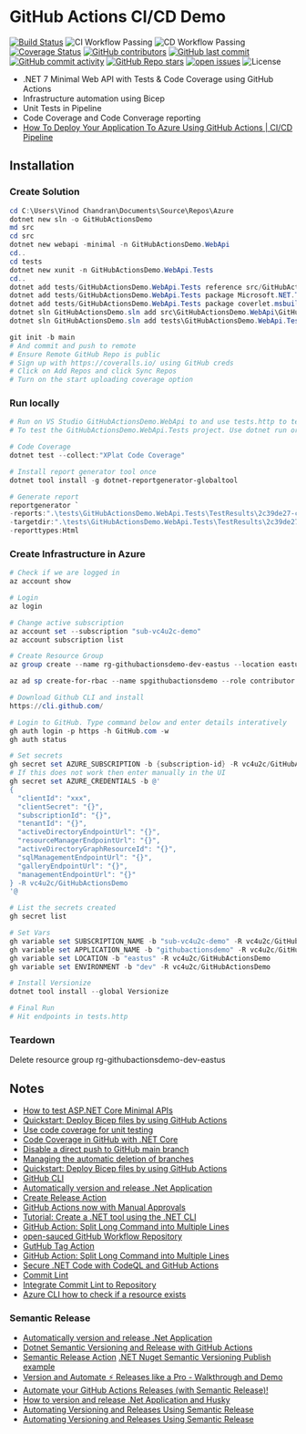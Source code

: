 # GitHub Actions CI/CD Demo

[![Build Status](https://img.shields.io/github/actions/workflow/status/vc4u2c/GitHubActionsDemo/ci-workflow.yml?branch=main)](https://github.com/vc4u2c/GitHubActionsDemo/actions?query=branch%3Amain)
![CI Workflow Passing](https://github.com/vc4u2c/GitHubActionsDemo/actions/workflows/ci-workflow.yml/badge.svg)
![CD Workflow Passing](https://github.com/vc4u2c/GitHubActionsDemo/actions/workflows/cd-workflow.yml/badge.svg)
[![Coverage Status](https://coveralls.io/repos/github/vc4u2c/GitHubActionsDemo/badge.svg?branch=main)](https://coveralls.io/github/vc4u2c/GitHubActionsDemo?branch=main)
[![GitHub contributors](https://img.shields.io/github/contributors/vc4u2c/GitHubActionsDemo)](https://github.com/vc4u2c/GitHubActionsDemo/graphs/contributors)
[![GitHub last commit](https://img.shields.io/github/last-commit/vc4u2c/GitHubActionsDemo)](https://github.com/vc4u2c/GitHubActionsDemo)
[![GitHub commit activity](https://img.shields.io/github/commit-activity/m/vc4u2c/GitHubActionsDemo)](https://github.com/vc4u2c/GitHubActionsDemo/graphs/commit-activity)
[![GitHub Repo stars](https://img.shields.io/github/stars/vc4u2c/GitHubActionsDemo)](https://github.com/vc4u2c/GitHubActionsDemo/stargazers)
[![open issues](https://img.shields.io/github/issues/vc4u2c/GitHubActionsDemo)](https://github.com/vc4u2c/GitHubActionsDemo/issues)
![License](https://img.shields.io/github/license/vc4u2c/GitHubActionsDemo)

- .NET 7 Minimal Web API with Tests & Code Coverage using GitHub Actions
- Infrastructure automation using Bicep
- Unit Tests in Pipeline
- Code Coverage and Code Converage reporting
- [How To Deploy Your Application To Azure Using GitHub Actions | CI/CD Pipeline](https://www.youtube.com/watch?v=QP0pi7xe24s)

## Installation

### Create Solution

```powershell
cd C:\Users\Vinod Chandran\Documents\Source\Repos\Azure
dotnet new sln -o GitHubActionsDemo
md src
cd src
dotnet new webapi -minimal -n GitHubActionsDemo.WebApi
cd..
cd tests
dotnet new xunit -n GitHubActionsDemo.WebApi.Tests
cd..
dotnet add tests/GitHubActionsDemo.WebApi.Tests reference src/GitHubActionsDemo.WebApi
dotnet add tests/GitHubActionsDemo.WebApi.Tests package Microsoft.NET.Test.Sdk
dotnet add tests/GitHubActionsDemo.WebApi.Tests package coverlet.msbuild
dotnet sln GitHubActionsDemo.sln add src\GitHubActionsDemo.WebApi\GitHubActionsDemo.WebApi.csproj
dotnet sln GitHubActionsDemo.sln add tests\GitHubActionsDemo.WebApi.Tests\GitHubActionsDemo.WebApi.Tests.csproj

git init -b main
# And commit and push to remote
# Ensure Remote GitHub Repo is public
# Sign up with https://coveralls.io/ using GitHub creds
# Click on Add Repos and click Sync Repos
# Turn on the start uploading coverage option
```

### Run locally

```powershell
# Run on VS Studio GitHubActionsDemo.WebApi to and use tests.http to test that project
# To test the GitHubActionsDemo.WebApi.Tests project. Use dotnet run or use the VS Test Explorer

# Code Coverage
dotnet test --collect:"XPlat Code Coverage"

# Install report generator tool once
dotnet tool install -g dotnet-reportgenerator-globaltool

# Generate report
reportgenerator `
-reports:".\tests\GitHubActionsDemo.WebApi.Tests\TestResults\2c39de27-c157-40d7-8b5a-9223fb48c8c6\coverage.cobertura.xml" `
-targetdir:".\tests\GitHubActionsDemo.WebApi.Tests\TestResults\2c39de27-c157-40d7-8b5a-9223fb48c8c6\coveragereport" `
-reporttypes:Html
```

### Create Infrastructure in Azure

```powershell
# Check if we are logged in
az account show

# Login
az login

# Change active subscription
az account set --subscription "sub-vc4u2c-demo"
az account subscription list

# Create Resource Group
az group create --name rg-githubactionsdemo-dev-eastus --location eastus

az ad sp create-for-rbac --name spgithubactionsdemo --role contributor --scopes /subscriptions/{subscription-id}/resourceGroups/rg-githubactionsdemo-dev-eastus --sdk-auth

# Download Github CLI and install
https://cli.github.com/

# Login to GitHub. Type command below and enter details interatively
gh auth login -p https -h GitHub.com -w
gh auth status

# Set secrets
gh secret set AZURE_SUBSCRIPTION -b {subscription-id} -R vc4u2c/GitHubActionsDemo
# If this does not work then enter manually in the UI
gh secret set AZURE_CREDENTIALS -b @'
{
  "clientId": "xxx",
  "clientSecret": "{}",
  "subscriptionId": "{}",
  "tenantId": "{}",
  "activeDirectoryEndpointUrl": "{}",
  "resourceManagerEndpointUrl": "{}",
  "activeDirectoryGraphResourceId": "{}",
  "sqlManagementEndpointUrl": "{}",
  "galleryEndpointUrl": "{}",
  "managementEndpointUrl": "{}"
} -R vc4u2c/GitHubActionsDemo
'@

# List the secrets created
gh secret list

# Set Vars
gh variable set SUBSCRIPTION_NAME -b "sub-vc4u2c-demo" -R vc4u2c/GitHubActionsDemo
gh variable set APPLICATION_NAME -b "githubactionsdemo" -R vc4u2c/GitHubActionsDemo
gh variable set LOCATION -b "eastus" -R vc4u2c/GitHubActionsDemo
gh variable set ENVIRONMENT -b "dev" -R vc4u2c/GitHubActionsDemo

# Install Versionize
dotnet tool install --global Versionize

# Final Run
# Hit endpoints in tests.http
```

### Teardown

Delete resource group rg-githubactionsdemo-dev-eastus

## Notes

- [How to test ASP.NET Core Minimal APIs](https://www.twilio.com/blog/test-aspnetcore-minimal-apis)
- [Quickstart: Deploy Bicep files by using GitHub Actions](https://learn.microsoft.com/en-us/azure/azure-resource-manager/bicep/deploy-github-actions?tabs=userlevel%2CCLI)
- [Use code coverage for unit testing](https://learn.microsoft.com/en-us/dotnet/core/testing/unit-testing-code-coverage?tabs=windows)
- [Code Coverage in GitHub with .NET Core](https://samlearnsazure.blog/2021/01/05/code-coverage-in-github-with-net-core/)
- [Disable a direct push to GitHub main branch](https://dev.to/pixiebrix/disable-a-direct-push-to-github-main-branch-8c2#:~:text=To%20create%20a%20branch%20protection,a%20pull%20request%20before%20merging)
- [Managing the automatic deletion of branches](https://docs.github.com/en/repositories/configuring-branches-and-merges-in-your-repository/configuring-pull-request-merges/managing-the-automatic-deletion-of-branches)
- [Quickstart: Deploy Bicep files by using GitHub Actions](https://learn.microsoft.com/en-us/azure/azure-resource-manager/bicep/deploy-github-actions?tabs=userlevel%2CCLI)
- [GitHub CLI](https://cli.github.com/)
- [Automatically version and release .Net Application](https://blog.antosubash.com/posts/automatic-version-and-release#conventional-commits)
- [Create Release Action](https://github.com/marketplace/actions/create-release)
- [GitHub Actions now with Manual Approvals](https://cloudlumberjack.com/posts/github-actions-approvals/)
- [Tutorial: Create a .NET tool using the .NET CLI](https://learn.microsoft.com/en-us/dotnet/core/tools/global-tools-how-to-create)
- [GitHub Action: Split Long Command into Multiple Lines](https://stackoverflow.com/questions/59954185/github-action-split-long-command-into-multiple-lines)
- [open-sauced GitHub Workflow Repository](https://github.com/aaronwinston/open-sauced/tree/main)
- [GutHub Tag Action](https://github.com/mathieudutour/github-tag-action)
- [GitHub Action: Split Long Command into Multiple Lines](https://stackoverflow.com/questions/59954185/github-action-split-long-command-into-multiple-lines)
- [Secure .NET Code with CodeQL and GitHub Actions](https://learn.microsoft.com/en-us/dotnet/architecture/devops-for-aspnet-developers/actions-codeql)
- [Commit Lint](https://github.com/conventional-changelog/commitlint)
- [Integrate Commit Lint to Repository](https://jamiewen00.medium.com/integrate-commitlint-to-your-repository-67d6524d0d24)
- [Azure CLI how to check if a resource exists](https://stackoverflow.com/questions/46458034/azure-cli-how-to-check-if-a-resource-exists)

### Semantic Release

- [Automatically version and release .Net Application](https://blog.antosubash.com/posts/automatic-version-and-release#conventional-commits)
- [Dotnet Semantic Versioning and Release with GitHub Actions](https://stackoverflow.com/questions/72652384/dotnet-semantic-versioning-and-release-with-github-actions)
- [Semantic Release Action](https://github.com/marketplace/actions/semantic-release-action)
  [.NET Nuget Semantic Versioning Publish example](https://github.com/Gabrielpanga/dotnet-nuget-example)
- [Version and Automate ⚡️ Releases like a Pro - Walkthrough and Demo](https://www.youtube.com/watch?v=q3qE2nJRuYM)
- [Automate your GitHub Actions Releases (with Semantic Release)!](https://www.youtube.com/watch?v=mah8PV6ugNY)
- [How to version and release .Net Application and Husky](https://medium.com/@fran6_ca/how-to-version-and-release-net-application-e7b5811dfe4b)
- [Automating Versioning and Releases Using Semantic Release](https://medium.com/agoda-engineering/automating-versioning-and-releases-using-semantic-release-6ed355ede742)
- [Automating Versioning and Releases Using Semantic Release](https://medium.com/agoda-engineering/automating-versioning-and-releases-using-semantic-release-6ed355ede742)

